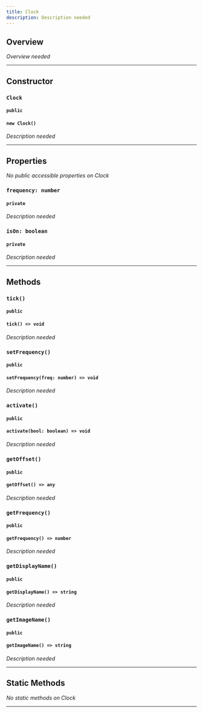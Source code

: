 ```yaml
---
title: Clock
description: Description needed
---
```



## Overview
*Overview needed*

---


## Constructor

### `Clock`
#### `public`
#### `new Clock()`
*Description needed*

---


## Properties

*No public accessible properties on Clock*

### `frequency: number`
#### `private`
*Description needed*

### `isOn: boolean`
#### `private`
*Description needed*

---


## Methods

### `tick()`
#### `public`
#### `tick() => void`
*Description needed*

### `setFrequency()`
#### `public`
#### `setFrequency(freq: number) => void`
*Description needed*

### `activate()`
#### `public`
#### `activate(bool: boolean) => void`
*Description needed*

### `getOffset()`
#### `public`
#### `getOffset() => any`
*Description needed*

### `getFrequency()`
#### `public`
#### `getFrequency() => number`
*Description needed*

### `getDisplayName()`
#### `public`
#### `getDisplayName() => string`
*Description needed*

### `getImageName()`
#### `public`
#### `getImageName() => string`
*Description needed*

---


## Static Methods

*No static methods on Clock*

---
